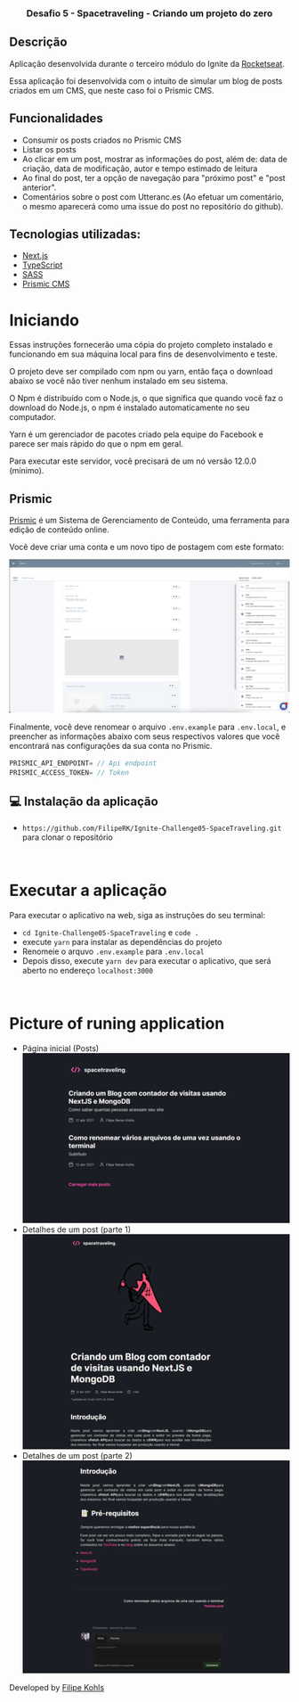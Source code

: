 <h3 align="center">
  Desafio 5 - Spacetraveling - Criando um projeto do zero
</h3>

## Descrição
Aplicação desenvolvida durante o terceiro módulo do Ignite da [Rocketseat](https://app.rocketseat.com.br/dashboard)</h2>. </p>
Essa aplicação foi desenvolvida com o intuito de simular um blog de posts criados em um CMS, que neste caso foi o Prismic CMS.

## Funcionalidades
- Consumir os posts criados no Prismic CMS
- Listar os posts
- Ao clicar em um post, mostrar as informações do post, além de: data de criação, data de modificação, autor e tempo estimado de leitura
- Ao final do post, ter a opção de navegação para "próximo post" e "post anterior".
- Comentários sobre o post com Utteranc.es (Ao efetuar um comentário, o mesmo aparecerá como uma issue do post no repositório do github).

<h2> Tecnologias utilizadas: </h2>

- <a href="https://nextjs.org" > Next.js </a>
- <a href="https://www.typescriptlang.org/"> TypeScript </a>
- <a href="https://sass-lang.com"> SASS </a>
- <a href="https://prismic.io"> Prismic CMS </a>

# Iniciando

Essas instruções fornecerão uma cópia do projeto completo instalado e funcionando em sua máquina local para fins de desenvolvimento e teste.

O projeto deve ser compilado com npm ou yarn, então faça o download abaixo se você não tiver nenhum instalado em seu sistema.

O Npm é distribuído com o Node.js, o que significa que quando você faz o download do Node.js, o npm é instalado automaticamente no seu computador.

Yarn é um gerenciador de pacotes criado pela equipe do Facebook e parece ser mais rápido do que o npm em geral.

Para executar este servidor, você precisará de um nó versão 12.0.0 (mínimo).

## Prismic

[Prismic](https://prismic.io) é um Sistema de Gerenciamento de Conteúdo, uma ferramenta para edição de conteúdo online.

Você deve criar uma conta e um novo tipo de postagem com este formato:

![Screenshot](prismic.png)

Finalmente, você deve renomear o arquivo `.env.example` para `.env.local`, e preencher as informações abaixo com seus respectivos valores que você encontrará nas configurações da sua conta no Prismic.

```js
PRISMIC_API_ENDPOINT= // Api endpoint
PRISMIC_ACCESS_TOKEN= // Token
```

## 💻 Instalação da aplicação
- `https://github.com/FilipeRK/Ignite-Challenge05-SpaceTraveling.git` para clonar o repositório

<br>

# Executar a aplicação
Para executar o aplicativo na web, siga as instruções do seu terminal:
- `cd Ignite-Challenge05-SpaceTraveling` e `code .`
- execute `yarn` para instalar as dependências do projeto
- Renomeie o arquvo `.env.example` para `.env.local`
- Depois disso, execute `yarn dev` para executar o aplicativo, que será aberto no endereço `localhost:3000`
<br>

# Picture of runing application
- Página inicial (Posts)
![Screenshot](home.PNG)
- Detalhes de um post (parte 1)
![Screenshot](post-detalhado1.PNG)
- Detalhes de um post (parte 2)
![Screenshot](post-detalhado2.PNG)

<p >Developed by <a href="https://github.com/FilipeRK">Filipe Kohls </a>
